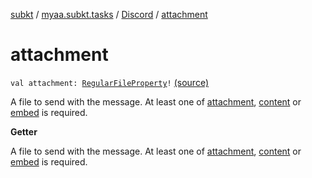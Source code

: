 [subkt](../../index.md) / [myaa.subkt.tasks](../index.md) / [Discord](index.md) / [attachment](./attachment.md)

# attachment

`val attachment: `[`RegularFileProperty`](https://docs.gradle.org/current/javadoc/org/gradle/api/file/RegularFileProperty.html)`!` [(source)](https://github.com/Myaamori/SubKt/blob/0.1.11/src/main/kotlin/myaa/subkt/tasks/discordtask.kt#L441)

A file to send with the message. At least one of [attachment](./attachment.md), [content](content.md)
or [embed](embed.md) is required.

**Getter**

A file to send with the message. At least one of [attachment](./attachment.md), [content](content.md)
or [embed](embed.md) is required.


